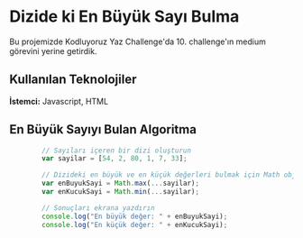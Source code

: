 # Dizide ki En Büyük Sayı Bulma
Bu projemizde Kodluyoruz Yaz Challenge'da 10. challenge'ın medium görevini yerine getirdik.



## Kullanılan Teknolojiler

**İstemci:** Javascript, HTML


  
## En Büyük Sayıyı Bulan Algoritma

```javascript
        // Sayıları içeren bir dizi oluşturun
        var sayilar = [54, 2, 80, 1, 7, 33];

        // Dizideki en büyük ve en küçük değerleri bulmak için Math objesini kullanın
        var enBuyukSayi = Math.max(...sayilar);
        var enKucukSayi = Math.min(...sayilar);

        // Sonuçları ekrana yazdırın
        console.log("En büyük değer: " + enBuyukSayi);
        console.log("En küçük değer: " + enKucukSayi);

```

